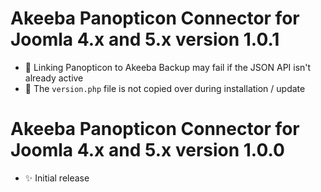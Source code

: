 # Akeeba Panopticon Connector for Joomla 4.x and 5.x version 1.0.1

* 🐞 Linking Panopticon to Akeeba Backup may fail if the JSON API isn't already active
* 🐞 The `version.php` file is not copied over during installation / update

# Akeeba Panopticon Connector for Joomla 4.x and 5.x version 1.0.0

* ✨ Initial release